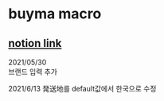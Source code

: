 # buyma macro

## [notion link](https://www.notion.so/c4aea5c512c04db9a26403cad9a87fa2)


2021/05/30  
브랜드 입력 추가  

2021/6/13
発送地를 default값에서 한국으로 수정